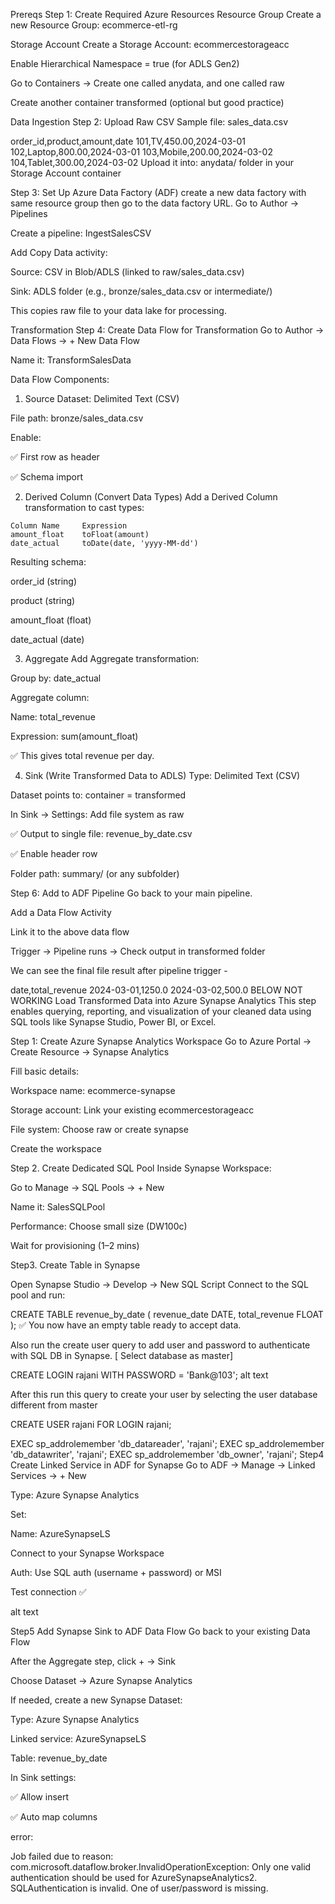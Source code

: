 Prereqs
Step 1: Create Required Azure Resources
Resource Group
Create a new Resource Group: ecommerce-etl-rg

Storage Account
Create a Storage Account: ecommercestorageacc

Enable Hierarchical Namespace = true (for ADLS Gen2)

Go to Containers → Create one called anydata, and one called raw

Create another container transformed (optional but good practice)

Data Ingestion
Step 2: Upload Raw CSV
Sample file: sales_data.csv

order_id,product,amount,date
101,TV,450.00,2024-03-01
102,Laptop,800.00,2024-03-01
103,Mobile,200.00,2024-03-02
104,Tablet,300.00,2024-03-02
Upload it into: anydata/ folder in your Storage Account container

Step 3: Set Up Azure Data Factory (ADF)
create a new data factory with same resource group then go to the data factory URL.
Go to Author → Pipelines

Create a pipeline: IngestSalesCSV

Add Copy Data activity:

Source: CSV in Blob/ADLS (linked to raw/sales_data.csv)

Sink: ADLS folder (e.g., bronze/sales_data.csv or intermediate/)

This copies raw file to your data lake for processing.

Transformation
Step 4: Create Data Flow for Transformation
Go to Author → Data Flows → + New Data Flow

Name it: TransformSalesData

Data Flow Components:
1. Source
Dataset: Delimited Text (CSV)

File path: bronze/sales_data.csv

Enable:

✅ First row as header

✅ Schema import

2. Derived Column (Convert Data Types)
Add a Derived Column transformation to cast types:

```
Column Name	    Expression
amount_float	toFloat(amount)
date_actual	    toDate(date, 'yyyy-MM-dd')
```

Resulting schema:

order_id (string)

product (string)

amount_float (float)

date_actual (date)

3. Aggregate
Add Aggregate transformation:

Group by: date_actual

Aggregate column:

Name: total_revenue

Expression: sum(amount_float)

✅ This gives total revenue per day.

4. Sink (Write Transformed Data to ADLS)
Type: Delimited Text (CSV)

Dataset points to: container = transformed

In Sink → Settings: Add file system as raw

✅ Output to single file: revenue_by_date.csv

✅ Enable header row

Folder path: summary/ (or any subfolder)

Step 6: Add to ADF Pipeline
Go back to your main pipeline.

Add a Data Flow Activity

Link it to the above data flow

Trigger → Pipeline runs → Check output in transformed folder

We can see the final file result after pipeline trigger -

date,total_revenue
2024-03-01,1250.0
2024-03-02,500.0
BELOW NOT WORKING
Load Transformed Data into Azure Synapse Analytics
This step enables querying, reporting, and visualization of your cleaned data using SQL tools like Synapse Studio, Power BI, or Excel.

Step 1: Create Azure Synapse Analytics Workspace
Go to Azure Portal → Create Resource → Synapse Analytics

Fill basic details:

Workspace name: ecommerce-synapse

Storage account: Link your existing ecommercestorageacc

File system: Choose raw or create synapse

Create the workspace

Step 2.
Create Dedicated SQL Pool Inside Synapse Workspace:

Go to Manage → SQL Pools → + New

Name it: SalesSQLPool

Performance: Choose small size (DW100c)

Wait for provisioning (1–2 mins)

Step3.
Create Table in Synapse

Open Synapse Studio → Develop → New SQL Script Connect to the SQL pool and run:

CREATE TABLE revenue_by_date (
    revenue_date DATE,
    total_revenue FLOAT
);
✅ You now have an empty table ready to accept data.

Also run the create user query to add user and password to authenticate with SQL DB in Synapse. [ Select database as master]

CREATE LOGIN rajani WITH PASSWORD = 'Bank@103';
alt text

After this run this query to create your user by selecting the user database different from master

CREATE USER rajani FOR LOGIN rajani;

EXEC sp_addrolemember 'db_datareader', 'rajani';
EXEC sp_addrolemember 'db_datawriter', 'rajani';
EXEC sp_addrolemember 'db_owner', 'rajani';
Step4
Create Linked Service in ADF for Synapse Go to ADF → Manage → Linked Services → + New

Type: Azure Synapse Analytics

Set:

Name: AzureSynapseLS

Connect to your Synapse Workspace

Auth: Use SQL auth (username + password) or MSI

Test connection ✅

alt text

Step5
Add Synapse Sink to ADF Data Flow Go back to your existing Data Flow

After the Aggregate step, click + → Sink

Choose Dataset → Azure Synapse Analytics

If needed, create a new Synapse Dataset:

Type: Azure Synapse Analytics

Linked service: AzureSynapseLS

Table: revenue_by_date

In Sink settings:

✅ Allow insert

✅ Auto map columns

error:

Job failed due to reason: com.microsoft.dataflow.broker.InvalidOperationException: Only one valid authentication should be used for AzureSynapseAnalytics2. SQLAuthentication is invalid. One of user/password is missing.
